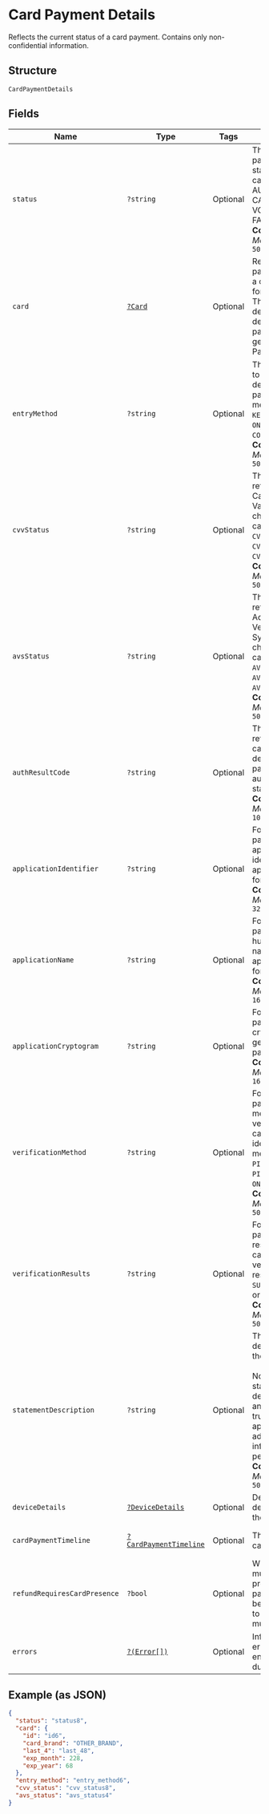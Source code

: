 
# Card Payment Details

Reflects the current status of a card payment. Contains only non-confidential information.

## Structure

`CardPaymentDetails`

## Fields

| Name | Type | Tags | Description | Getter | Setter |
|  --- | --- | --- | --- | --- | --- |
| `status` | `?string` | Optional | The card payment's current state. The state can be AUTHORIZED, CAPTURED, VOIDED, or<br>FAILED.<br>**Constraints**: *Maximum Length*: `50` | getStatus(): ?string | setStatus(?string status): void |
| `card` | [`?Card`](/doc/models/card.md) | Optional | Represents the payment details of a card to be used for payments. These<br>details are determined by the payment token generated by Web Payments SDK. | getCard(): ?Card | setCard(?Card card): void |
| `entryMethod` | `?string` | Optional | The method used to enter the card's details for the payment. The method can be<br>`KEYED`, `SWIPED`, `EMV`, `ON_FILE`, or `CONTACTLESS`.<br>**Constraints**: *Maximum Length*: `50` | getEntryMethod(): ?string | setEntryMethod(?string entryMethod): void |
| `cvvStatus` | `?string` | Optional | The status code returned from the Card Verification Value (CVV) check. The code can be<br>`CVV_ACCEPTED`, `CVV_REJECTED`, or `CVV_NOT_CHECKED`.<br>**Constraints**: *Maximum Length*: `50` | getCvvStatus(): ?string | setCvvStatus(?string cvvStatus): void |
| `avsStatus` | `?string` | Optional | The status code returned from the Address Verification System (AVS) check. The code can be<br>`AVS_ACCEPTED`, `AVS_REJECTED`, or `AVS_NOT_CHECKED`.<br>**Constraints**: *Maximum Length*: `50` | getAvsStatus(): ?string | setAvsStatus(?string avsStatus): void |
| `authResultCode` | `?string` | Optional | The status code returned by the card issuer that describes the payment's<br>authorization status.<br>**Constraints**: *Maximum Length*: `10` | getAuthResultCode(): ?string | setAuthResultCode(?string authResultCode): void |
| `applicationIdentifier` | `?string` | Optional | For EMV payments, the application ID identifies the EMV application used for the payment.<br>**Constraints**: *Maximum Length*: `32` | getApplicationIdentifier(): ?string | setApplicationIdentifier(?string applicationIdentifier): void |
| `applicationName` | `?string` | Optional | For EMV payments, the human-readable name of the EMV application used for the payment.<br>**Constraints**: *Maximum Length*: `16` | getApplicationName(): ?string | setApplicationName(?string applicationName): void |
| `applicationCryptogram` | `?string` | Optional | For EMV payments, the cryptogram generated for the payment.<br>**Constraints**: *Maximum Length*: `16` | getApplicationCryptogram(): ?string | setApplicationCryptogram(?string applicationCryptogram): void |
| `verificationMethod` | `?string` | Optional | For EMV payments, the method used to verify the cardholder's identity. The method can be<br>`PIN`, `SIGNATURE`, `PIN_AND_SIGNATURE`, `ON_DEVICE`, or `NONE`.<br>**Constraints**: *Maximum Length*: `50` | getVerificationMethod(): ?string | setVerificationMethod(?string verificationMethod): void |
| `verificationResults` | `?string` | Optional | For EMV payments, the results of the cardholder verification. The result can be<br>`SUCCESS`, `FAILURE`, or `UNKNOWN`.<br>**Constraints**: *Maximum Length*: `50` | getVerificationResults(): ?string | setVerificationResults(?string verificationResults): void |
| `statementDescription` | `?string` | Optional | The statement description sent to the card networks.<br><br>Note: The actual statement description varies and is likely to be truncated and appended with<br>additional information on a per issuer basis.<br>**Constraints**: *Maximum Length*: `50` | getStatementDescription(): ?string | setStatementDescription(?string statementDescription): void |
| `deviceDetails` | [`?DeviceDetails`](/doc/models/device-details.md) | Optional | Details about the device that took the payment. | getDeviceDetails(): ?DeviceDetails | setDeviceDetails(?DeviceDetails deviceDetails): void |
| `cardPaymentTimeline` | [`?CardPaymentTimeline`](/doc/models/card-payment-timeline.md) | Optional | The timeline for card payments. | getCardPaymentTimeline(): ?CardPaymentTimeline | setCardPaymentTimeline(?CardPaymentTimeline cardPaymentTimeline): void |
| `refundRequiresCardPresence` | `?bool` | Optional | Whether the card must be physically present for the payment to<br>be refunded.  If set to `true`, the card must be present. | getRefundRequiresCardPresence(): ?bool | setRefundRequiresCardPresence(?bool refundRequiresCardPresence): void |
| `errors` | [`?(Error[])`](/doc/models/error.md) | Optional | Information about errors encountered during the request. | getErrors(): ?array | setErrors(?array errors): void |

## Example (as JSON)

```json
{
  "status": "status8",
  "card": {
    "id": "id6",
    "card_brand": "OTHER_BRAND",
    "last_4": "last_48",
    "exp_month": 228,
    "exp_year": 68
  },
  "entry_method": "entry_method6",
  "cvv_status": "cvv_status8",
  "avs_status": "avs_status4"
}
```

